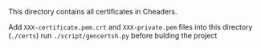 This directory contains all certificates in Cheaders.

Add `XXX-certificate.pem.crt` and `XXX-private.pem` files into this directory (`./certs`)
run `./script/gencertsh.py` before bulding the project

